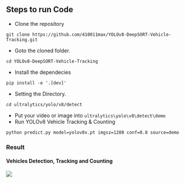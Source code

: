 ## Steps to run Code

- Clone the repository
```
git clone https://github.com/410011max/YOLOv8-DeepSORT-Vehicle-Tracking.git
```
- Goto the cloned folder.
```
cd YOLOv8-DeepSORT-Vehicle-Tracking
```
- Install the dependecies
```
pip install -e '.[dev]'
```
- Setting the Directory.
```
cd ultralytics/yolo/v8/detect
```
- Put your video or image into `ultralytics\yolo\v8\detect\demo`
- Run YOLOv8 Vehicle Tracking & Counting
```
python predict.py model=yolov8x.pt imgsz=1280 conf=0.8 source=demo 
```

### Result

#### Vehicles Detection, Tracking and Counting 
![](./figure/figure1.png)
